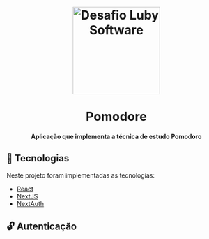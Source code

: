<h1 align = "center">
<br>
  <img src = "https://i0.wp.com/jawwad.me/wp-content/uploads/2019/03/pomodoro-timer.png?fit=1200%2C595&ssl=1" alt = "Desafio Luby Software" width = "200">
<br>
<br>
Pomodore
</h1>



<h4 align="center">
  <p align = "center">Aplicação que implementa a técnica de estudo Pomodoro<p/> 
</h4>



## :rocket: Tecnologias
Neste projeto foram implementadas as tecnologias:

-  [React](https://facebook.github.io/react/)
-  [NextJS](https://nextjs.org/)
-  [NextAuth](https://next-auth.js.org/)

## 🔓 Autenticação
